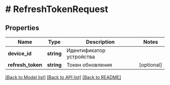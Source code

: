 # # RefreshTokenRequest

## Properties

Name | Type | Description | Notes
------------ | ------------- | ------------- | -------------
**device_id** | **string** | Идентификатор устройства |
**refresh_token** | **string** | Токен обновления | [optional]

[[Back to Model list]](../../README.md#models) [[Back to API list]](../../README.md#endpoints) [[Back to README]](../../README.md)
